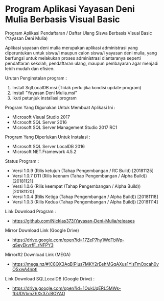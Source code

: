 # Program Aplikasi Yayasan Deni Mulia Berbasis Visual Basic

Program Aplikasi Pendaftaran / Daftar Ulang Siswa Berbasis Visual Basic (Yayasan Deni Mulia)

Aplikasi yayasan deni mulia merupakan aplikasi administrasi yang diperuntukan untuk siswa/i 
maupun calon siswa/i yayasan deni mulia, yang berfungsi untuk melakukan proses administrasi 
diantaranya seperti pendaftaran sekolah, pendaftaran ulang, maupun pembayaran agar menjadi 
lebih mudah dan efisien.

Urutan Penginstalan program :
1. Install SqlLocalDB.msi (Tidak perlu jika kondisi update program)
2. Install "Yayasan Deni Mulia.msi" 
3. Ikuti petunjuk installasi program

Program Yang Digunakan Untuk Membuat Aplikasi Ini :
- Microsoft Visual Studio 2017
- Microsoft SQL Server 2016
- Microsoft SQL Server Management Studio 2017 RC1

Program Yang Diperlukan Untuk Instalasi :
- Microsoft SQL Server LocalDB 2016
- Microsoft NET.Framework 4.5.2

Status Program :
- Versi 1.0.9 (Rilis ketujuh (Tahap Pengembangan / RC Build)
  [20181125]
- Versi 1.0.7 DTI (Rilis keenam (Tahap Pengembangan / Alpha Build))
  [20181121]
- Versi 1.0.6 (Rilis keempat (Tahap Pengembangan / Alpha Build))
  [20181120]
- Versi 1.0.4 (Rilis Ketiga (Tahap Pengembangan / Alpha Build))
  [20181118]
- Versi 1.0.3 (Rilis Kedua (Tahap Pengembangan / Alpha Build))
  [20181114]
  
Link Download Program :
- https://github.com/Nicklas373/Yayasan-Deni-Mulia/releases

Mirror Download Link (Google Drive)
- https://drive.google.com/open?id=17ZeP7hy1WdTbWp-qSeyEkvrfF_rNFPY3

Mirror#2 Download Link (MEGA)
- https://mega.nz/#!C8QX3AqB!Pius7MKY2rEehMGqAXus1YlsTmOxcah0vOSxwA4nptI

Link Download SQLLocalDB (Google Drive) :
- https://drive.google.com/open?id=1OukUqERL5MWs-fbUDVbmZhXk3ZcBOYAO
